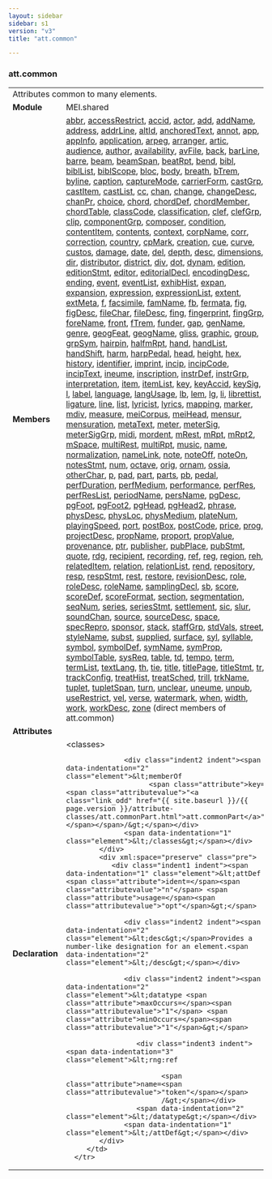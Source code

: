 ```yaml
---
layout: sidebar
sidebar: s1
version: "v3"
title: "att.common"

---
```


<div class="classSpec att">
   <h3 id="att.common">att.common</h3>
   <table class="wovenodd">
      <tr>
         <td colspan="2" class="wovenodd-col2">Attributes common to many elements.</td>
      </tr>
      <tr>
         <td class="wovenodd-col1"><strong>Module</strong></td>
         <td class="wovenodd-col2">MEI.shared</td>
      </tr>
      <tr>
         <td class="wovenodd-col1"><strong>Members</strong></td>
         <td class="wovenodd-col2">
            <div class="parent">
               <div><a class="link_odd_elementSpec" href="{{ site.baseurl }}/{{ page.version }}/elements/abbr.html">abbr</a>, <a class="link_odd_elementSpec" href="{{ site.baseurl }}/{{ page.version }}/elements/accessRestrict.html">accessRestrict</a>, <a class="link_odd_elementSpec" href="{{ site.baseurl }}/{{ page.version }}/elements/accid.html">accid</a>, <a class="link_odd_elementSpec" href="{{ site.baseurl }}/{{ page.version }}/elements/actor.html">actor</a>, <a class="link_odd_elementSpec" href="{{ site.baseurl }}/{{ page.version }}/elements/add.html">add</a>, <a class="link_odd_elementSpec" href="{{ site.baseurl }}/{{ page.version }}/elements/addName.html">addName</a>, <a class="link_odd_elementSpec" href="{{ site.baseurl }}/{{ page.version }}/elements/address.html">address</a>, <a class="link_odd_elementSpec" href="{{ site.baseurl }}/{{ page.version }}/elements/addrLine.html">addrLine</a>, <a class="link_odd_elementSpec" href="{{ site.baseurl }}/{{ page.version }}/elements/altId.html">altId</a>, <a class="link_odd_elementSpec" href="{{ site.baseurl }}/{{ page.version }}/elements/anchoredText.html">anchoredText</a>, <a class="link_odd_elementSpec" href="{{ site.baseurl }}/{{ page.version }}/elements/annot.html">annot</a>, <a class="link_odd_elementSpec" href="{{ site.baseurl }}/{{ page.version }}/elements/app.html">app</a>, <a class="link_odd_elementSpec" href="{{ site.baseurl }}/{{ page.version }}/elements/appInfo.html">appInfo</a>, <a class="link_odd_elementSpec" href="{{ site.baseurl }}/{{ page.version }}/elements/application.html">application</a>, <a class="link_odd_elementSpec" href="{{ site.baseurl }}/{{ page.version }}/elements/arpeg.html">arpeg</a>, <a class="link_odd_elementSpec" href="{{ site.baseurl }}/{{ page.version }}/elements/arranger.html">arranger</a>, <a class="link_odd_elementSpec" href="{{ site.baseurl }}/{{ page.version }}/elements/artic.html">artic</a>, <a class="link_odd_elementSpec" href="{{ site.baseurl }}/{{ page.version }}/elements/audience.html">audience</a>, <a class="link_odd_elementSpec" href="{{ site.baseurl }}/{{ page.version }}/elements/author.html">author</a>, <a class="link_odd_elementSpec" href="{{ site.baseurl }}/{{ page.version }}/elements/availability.html">availability</a>, <a class="link_odd_elementSpec" href="{{ site.baseurl }}/{{ page.version }}/elements/avFile.html">avFile</a>, <a class="link_odd_elementSpec" href="{{ site.baseurl }}/{{ page.version }}/elements/back.html">back</a>, <a class="link_odd_elementSpec" href="{{ site.baseurl }}/{{ page.version }}/elements/barLine.html">barLine</a>, <a class="link_odd_elementSpec" href="{{ site.baseurl }}/{{ page.version }}/elements/barre.html">barre</a>, <a class="link_odd_elementSpec" href="{{ site.baseurl }}/{{ page.version }}/elements/beam.html">beam</a>, <a class="link_odd_elementSpec" href="{{ site.baseurl }}/{{ page.version }}/elements/beamSpan.html">beamSpan</a>, <a class="link_odd_elementSpec" href="{{ site.baseurl }}/{{ page.version }}/elements/beatRpt.html">beatRpt</a>, <a class="link_odd_elementSpec" href="{{ site.baseurl }}/{{ page.version }}/elements/bend.html">bend</a>, <a class="link_odd_elementSpec" href="{{ site.baseurl }}/{{ page.version }}/elements/bibl.html">bibl</a>, <a class="link_odd_elementSpec" href="{{ site.baseurl }}/{{ page.version }}/elements/biblList.html">biblList</a>, <a class="link_odd_elementSpec" href="{{ site.baseurl }}/{{ page.version }}/elements/biblScope.html">biblScope</a>, <a class="link_odd_elementSpec" href="{{ site.baseurl }}/{{ page.version }}/elements/bloc.html">bloc</a>, <a class="link_odd_elementSpec" href="{{ site.baseurl }}/{{ page.version }}/elements/body.html">body</a>, <a class="link_odd_elementSpec" href="{{ site.baseurl }}/{{ page.version }}/elements/breath.html">breath</a>, <a class="link_odd_elementSpec" href="{{ site.baseurl }}/{{ page.version }}/elements/bTrem.html">bTrem</a>, <a class="link_odd_elementSpec" href="{{ site.baseurl }}/{{ page.version }}/elements/byline.html">byline</a>, <a class="link_odd_elementSpec" href="{{ site.baseurl }}/{{ page.version }}/elements/caption.html">caption</a>, <a class="link_odd_elementSpec" href="{{ site.baseurl }}/{{ page.version }}/elements/captureMode.html">captureMode</a>, <a class="link_odd_elementSpec" href="{{ site.baseurl }}/{{ page.version }}/elements/carrierForm.html">carrierForm</a>, <a class="link_odd_elementSpec" href="{{ site.baseurl }}/{{ page.version }}/elements/castGrp.html">castGrp</a>, <a class="link_odd_elementSpec" href="{{ site.baseurl }}/{{ page.version }}/elements/castItem.html">castItem</a>, <a class="link_odd_elementSpec" href="{{ site.baseurl }}/{{ page.version }}/elements/castList.html">castList</a>, <a class="link_odd_elementSpec" href="{{ site.baseurl }}/{{ page.version }}/elements/cc.html">cc</a>, <a class="link_odd_elementSpec" href="{{ site.baseurl }}/{{ page.version }}/elements/chan.html">chan</a>, <a class="link_odd_elementSpec" href="{{ site.baseurl }}/{{ page.version }}/elements/change.html">change</a>, <a class="link_odd_elementSpec" href="{{ site.baseurl }}/{{ page.version }}/elements/changeDesc.html">changeDesc</a>, <a class="link_odd_elementSpec" href="{{ site.baseurl }}/{{ page.version }}/elements/chanPr.html">chanPr</a>, <a class="link_odd_elementSpec" href="{{ site.baseurl }}/{{ page.version }}/elements/choice.html">choice</a>, <a class="link_odd_elementSpec" href="{{ site.baseurl }}/{{ page.version }}/elements/chord.html">chord</a>, <a class="link_odd_elementSpec" href="{{ site.baseurl }}/{{ page.version }}/elements/chordDef.html">chordDef</a>, <a class="link_odd_elementSpec" href="{{ site.baseurl }}/{{ page.version }}/elements/chordMember.html">chordMember</a>, <a class="link_odd_elementSpec" href="{{ site.baseurl }}/{{ page.version }}/elements/chordTable.html">chordTable</a>, <a class="link_odd_elementSpec" href="{{ site.baseurl }}/{{ page.version }}/elements/classCode.html">classCode</a>, <a class="link_odd_elementSpec" href="{{ site.baseurl }}/{{ page.version }}/elements/classification.html">classification</a>, <a class="link_odd_elementSpec" href="{{ site.baseurl }}/{{ page.version }}/elements/clef.html">clef</a>, <a class="link_odd_elementSpec" href="{{ site.baseurl }}/{{ page.version }}/elements/clefGrp.html">clefGrp</a>, <a class="link_odd_elementSpec" href="{{ site.baseurl }}/{{ page.version }}/elements/clip.html">clip</a>, <a class="link_odd_elementSpec" href="{{ site.baseurl }}/{{ page.version }}/elements/componentGrp.html">componentGrp</a>, <a class="link_odd_elementSpec" href="{{ site.baseurl }}/{{ page.version }}/elements/composer.html">composer</a>, <a class="link_odd_elementSpec" href="{{ site.baseurl }}/{{ page.version }}/elements/condition.html">condition</a>, <a class="link_odd_elementSpec" href="{{ site.baseurl }}/{{ page.version }}/elements/contentItem.html">contentItem</a>, <a class="link_odd_elementSpec" href="{{ site.baseurl }}/{{ page.version }}/elements/contents.html">contents</a>, <a class="link_odd_elementSpec" href="{{ site.baseurl }}/{{ page.version }}/elements/context.html">context</a>, <a class="link_odd_elementSpec" href="{{ site.baseurl }}/{{ page.version }}/elements/corpName.html">corpName</a>, <a class="link_odd_elementSpec" href="{{ site.baseurl }}/{{ page.version }}/elements/corr.html">corr</a>, <a class="link_odd_elementSpec" href="{{ site.baseurl }}/{{ page.version }}/elements/correction.html">correction</a>, <a class="link_odd_elementSpec" href="{{ site.baseurl }}/{{ page.version }}/elements/country.html">country</a>, <a class="link_odd_elementSpec" href="{{ site.baseurl }}/{{ page.version }}/elements/cpMark.html">cpMark</a>, <a class="link_odd_elementSpec" href="{{ site.baseurl }}/{{ page.version }}/elements/creation.html">creation</a>, <a class="link_odd_elementSpec" href="{{ site.baseurl }}/{{ page.version }}/elements/cue.html">cue</a>, <a class="link_odd_elementSpec" href="{{ site.baseurl }}/{{ page.version }}/elements/curve.html">curve</a>, <a class="link_odd_elementSpec" href="{{ site.baseurl }}/{{ page.version }}/elements/custos.html">custos</a>, <a class="link_odd_elementSpec" href="{{ site.baseurl }}/{{ page.version }}/elements/damage.html">damage</a>, <a class="link_odd_elementSpec" href="{{ site.baseurl }}/{{ page.version }}/elements/date.html">date</a>, <a class="link_odd_elementSpec" href="{{ site.baseurl }}/{{ page.version }}/elements/del.html">del</a>, <a class="link_odd_elementSpec" href="{{ site.baseurl }}/{{ page.version }}/elements/depth.html">depth</a>, <a class="link_odd_elementSpec" href="{{ site.baseurl }}/{{ page.version }}/elements/desc.html">desc</a>, <a class="link_odd_elementSpec" href="{{ site.baseurl }}/{{ page.version }}/elements/dimensions.html">dimensions</a>, <a class="link_odd_elementSpec" href="{{ site.baseurl }}/{{ page.version }}/elements/dir.html">dir</a>, <a class="link_odd_elementSpec" href="{{ site.baseurl }}/{{ page.version }}/elements/distributor.html">distributor</a>, <a class="link_odd_elementSpec" href="{{ site.baseurl }}/{{ page.version }}/elements/district.html">district</a>, <a class="link_odd_elementSpec" href="{{ site.baseurl }}/{{ page.version }}/elements/div.html">div</a>, <a class="link_odd_elementSpec" href="{{ site.baseurl }}/{{ page.version }}/elements/dot.html">dot</a>, <a class="link_odd_elementSpec" href="{{ site.baseurl }}/{{ page.version }}/elements/dynam.html">dynam</a>, <a class="link_odd_elementSpec" href="{{ site.baseurl }}/{{ page.version }}/elements/edition.html">edition</a>, <a class="link_odd_elementSpec" href="{{ site.baseurl }}/{{ page.version }}/elements/editionStmt.html">editionStmt</a>, <a class="link_odd_elementSpec" href="{{ site.baseurl }}/{{ page.version }}/elements/editor.html">editor</a>, <a class="link_odd_elementSpec" href="{{ site.baseurl }}/{{ page.version }}/elements/editorialDecl.html">editorialDecl</a>, <a class="link_odd_elementSpec" href="{{ site.baseurl }}/{{ page.version }}/elements/encodingDesc.html">encodingDesc</a>, <a class="link_odd_elementSpec" href="{{ site.baseurl }}/{{ page.version }}/elements/ending.html">ending</a>, <a class="link_odd_elementSpec" href="{{ site.baseurl }}/{{ page.version }}/elements/event.html">event</a>, <a class="link_odd_elementSpec" href="{{ site.baseurl }}/{{ page.version }}/elements/eventList.html">eventList</a>, <a class="link_odd_elementSpec" href="{{ site.baseurl }}/{{ page.version }}/elements/exhibHist.html">exhibHist</a>, <a class="link_odd_elementSpec" href="{{ site.baseurl }}/{{ page.version }}/elements/expan.html">expan</a>, <a class="link_odd_elementSpec" href="{{ site.baseurl }}/{{ page.version }}/elements/expansion.html">expansion</a>, <a class="link_odd_elementSpec" href="{{ site.baseurl }}/{{ page.version }}/elements/expression.html">expression</a>, <a class="link_odd_elementSpec" href="{{ site.baseurl }}/{{ page.version }}/elements/expressionList.html">expressionList</a>, <a class="link_odd_elementSpec" href="{{ site.baseurl }}/{{ page.version }}/elements/extent.html">extent</a>, <a class="link_odd_elementSpec" href="{{ site.baseurl }}/{{ page.version }}/elements/extMeta.html">extMeta</a>, <a class="link_odd_elementSpec" href="{{ site.baseurl }}/{{ page.version }}/elements/f.html">f</a>, <a class="link_odd_elementSpec" href="{{ site.baseurl }}/{{ page.version }}/elements/facsimile.html">facsimile</a>, <a class="link_odd_elementSpec" href="{{ site.baseurl }}/{{ page.version }}/elements/famName.html">famName</a>, <a class="link_odd_elementSpec" href="{{ site.baseurl }}/{{ page.version }}/elements/fb.html">fb</a>, <a class="link_odd_elementSpec" href="{{ site.baseurl }}/{{ page.version }}/elements/fermata.html">fermata</a>, <a class="link_odd_elementSpec" href="{{ site.baseurl }}/{{ page.version }}/elements/fig.html">fig</a>, <a class="link_odd_elementSpec" href="{{ site.baseurl }}/{{ page.version }}/elements/figDesc.html">figDesc</a>, <a class="link_odd_elementSpec" href="{{ site.baseurl }}/{{ page.version }}/elements/fileChar.html">fileChar</a>, <a class="link_odd_elementSpec" href="{{ site.baseurl }}/{{ page.version }}/elements/fileDesc.html">fileDesc</a>, <a class="link_odd_elementSpec" href="{{ site.baseurl }}/{{ page.version }}/elements/fing.html">fing</a>, <a class="link_odd_elementSpec" href="{{ site.baseurl }}/{{ page.version }}/elements/fingerprint.html">fingerprint</a>, <a class="link_odd_elementSpec" href="{{ site.baseurl }}/{{ page.version }}/elements/fingGrp.html">fingGrp</a>, <a class="link_odd_elementSpec" href="{{ site.baseurl }}/{{ page.version }}/elements/foreName.html">foreName</a>, <a class="link_odd_elementSpec" href="{{ site.baseurl }}/{{ page.version }}/elements/front.html">front</a>, <a class="link_odd_elementSpec" href="{{ site.baseurl }}/{{ page.version }}/elements/fTrem.html">fTrem</a>, <a class="link_odd_elementSpec" href="{{ site.baseurl }}/{{ page.version }}/elements/funder.html">funder</a>, <a class="link_odd_elementSpec" href="{{ site.baseurl }}/{{ page.version }}/elements/gap.html">gap</a>, <a class="link_odd_elementSpec" href="{{ site.baseurl }}/{{ page.version }}/elements/genName.html">genName</a>, <a class="link_odd_elementSpec" href="{{ site.baseurl }}/{{ page.version }}/elements/genre.html">genre</a>, <a class="link_odd_elementSpec" href="{{ site.baseurl }}/{{ page.version }}/elements/geogFeat.html">geogFeat</a>, <a class="link_odd_elementSpec" href="{{ site.baseurl }}/{{ page.version }}/elements/geogName.html">geogName</a>, <a class="link_odd_elementSpec" href="{{ site.baseurl }}/{{ page.version }}/elements/gliss.html">gliss</a>, <a class="link_odd_elementSpec" href="{{ site.baseurl }}/{{ page.version }}/elements/graphic.html">graphic</a>, <a class="link_odd_elementSpec" href="{{ site.baseurl }}/{{ page.version }}/elements/group.html">group</a>, <a class="link_odd_elementSpec" href="{{ site.baseurl }}/{{ page.version }}/elements/grpSym.html">grpSym</a>, <a class="link_odd_elementSpec" href="{{ site.baseurl }}/{{ page.version }}/elements/hairpin.html">hairpin</a>, <a class="link_odd_elementSpec" href="{{ site.baseurl }}/{{ page.version }}/elements/halfmRpt.html">halfmRpt</a>, <a class="link_odd_elementSpec" href="{{ site.baseurl }}/{{ page.version }}/elements/hand.html">hand</a>, <a class="link_odd_elementSpec" href="{{ site.baseurl }}/{{ page.version }}/elements/handList.html">handList</a>, <a class="link_odd_elementSpec" href="{{ site.baseurl }}/{{ page.version }}/elements/handShift.html">handShift</a>, <a class="link_odd_elementSpec" href="{{ site.baseurl }}/{{ page.version }}/elements/harm.html">harm</a>, <a class="link_odd_elementSpec" href="{{ site.baseurl }}/{{ page.version }}/elements/harpPedal.html">harpPedal</a>, <a class="link_odd_elementSpec" href="{{ site.baseurl }}/{{ page.version }}/elements/head.html">head</a>, <a class="link_odd_elementSpec" href="{{ site.baseurl }}/{{ page.version }}/elements/height.html">height</a>, <a class="link_odd_elementSpec" href="{{ site.baseurl }}/{{ page.version }}/elements/hex.html">hex</a>, <a class="link_odd_elementSpec" href="{{ site.baseurl }}/{{ page.version }}/elements/history.html">history</a>, <a class="link_odd_elementSpec" href="{{ site.baseurl }}/{{ page.version }}/elements/identifier.html">identifier</a>, <a class="link_odd_elementSpec" href="{{ site.baseurl }}/{{ page.version }}/elements/imprint.html">imprint</a>, <a class="link_odd_elementSpec" href="{{ site.baseurl }}/{{ page.version }}/elements/incip.html">incip</a>, <a class="link_odd_elementSpec" href="{{ site.baseurl }}/{{ page.version }}/elements/incipCode.html">incipCode</a>, <a class="link_odd_elementSpec" href="{{ site.baseurl }}/{{ page.version }}/elements/incipText.html">incipText</a>, <a class="link_odd_elementSpec" href="{{ site.baseurl }}/{{ page.version }}/elements/ineume.html">ineume</a>, <a class="link_odd_elementSpec" href="{{ site.baseurl }}/{{ page.version }}/elements/inscription.html">inscription</a>, <a class="link_odd_elementSpec" href="{{ site.baseurl }}/{{ page.version }}/elements/instrDef.html">instrDef</a>, <a class="link_odd_elementSpec" href="{{ site.baseurl }}/{{ page.version }}/elements/instrGrp.html">instrGrp</a>, <a class="link_odd_elementSpec" href="{{ site.baseurl }}/{{ page.version }}/elements/interpretation.html">interpretation</a>, <a class="link_odd_elementSpec" href="{{ site.baseurl }}/{{ page.version }}/elements/item.html">item</a>, <a class="link_odd_elementSpec" href="{{ site.baseurl }}/{{ page.version }}/elements/itemList.html">itemList</a>, <a class="link_odd_elementSpec" href="{{ site.baseurl }}/{{ page.version }}/elements/key.html">key</a>, <a class="link_odd_elementSpec" href="{{ site.baseurl }}/{{ page.version }}/elements/keyAccid.html">keyAccid</a>, <a class="link_odd_elementSpec" href="{{ site.baseurl }}/{{ page.version }}/elements/keySig.html">keySig</a>, <a class="link_odd_elementSpec" href="{{ site.baseurl }}/{{ page.version }}/elements/l.html">l</a>, <a class="link_odd_elementSpec" href="{{ site.baseurl }}/{{ page.version }}/elements/label.html">label</a>, <a class="link_odd_elementSpec" href="{{ site.baseurl }}/{{ page.version }}/elements/language.html">language</a>, <a class="link_odd_elementSpec" href="{{ site.baseurl }}/{{ page.version }}/elements/langUsage.html">langUsage</a>, <a class="link_odd_elementSpec" href="{{ site.baseurl }}/{{ page.version }}/elements/lb.html">lb</a>, <a class="link_odd_elementSpec" href="{{ site.baseurl }}/{{ page.version }}/elements/lem.html">lem</a>, <a class="link_odd_elementSpec" href="{{ site.baseurl }}/{{ page.version }}/elements/lg.html">lg</a>, <a class="link_odd_elementSpec" href="{{ site.baseurl }}/{{ page.version }}/elements/li.html">li</a>, <a class="link_odd_elementSpec" href="{{ site.baseurl }}/{{ page.version }}/elements/librettist.html">librettist</a>, <a class="link_odd_elementSpec" href="{{ site.baseurl }}/{{ page.version }}/elements/ligature.html">ligature</a>, <a class="link_odd_elementSpec" href="{{ site.baseurl }}/{{ page.version }}/elements/line.html">line</a>, <a class="link_odd_elementSpec" href="{{ site.baseurl }}/{{ page.version }}/elements/list.html">list</a>, <a class="link_odd_elementSpec" href="{{ site.baseurl }}/{{ page.version }}/elements/lyricist.html">lyricist</a>, <a class="link_odd_elementSpec" href="{{ site.baseurl }}/{{ page.version }}/elements/lyrics.html">lyrics</a>, <a class="link_odd_elementSpec" href="{{ site.baseurl }}/{{ page.version }}/elements/mapping.html">mapping</a>, <a class="link_odd_elementSpec" href="{{ site.baseurl }}/{{ page.version }}/elements/marker.html">marker</a>, <a class="link_odd_elementSpec" href="{{ site.baseurl }}/{{ page.version }}/elements/mdiv.html">mdiv</a>, <a class="link_odd_elementSpec" href="{{ site.baseurl }}/{{ page.version }}/elements/measure.html">measure</a>, <a class="link_odd_elementSpec" href="{{ site.baseurl }}/{{ page.version }}/elements/meiCorpus.html">meiCorpus</a>, <a class="link_odd_elementSpec" href="{{ site.baseurl }}/{{ page.version }}/elements/meiHead.html">meiHead</a>, <a class="link_odd_elementSpec" href="{{ site.baseurl }}/{{ page.version }}/elements/mensur.html">mensur</a>, <a class="link_odd_elementSpec" href="{{ site.baseurl }}/{{ page.version }}/elements/mensuration.html">mensuration</a>, <a class="link_odd_elementSpec" href="{{ site.baseurl }}/{{ page.version }}/elements/metaText.html">metaText</a>, <a class="link_odd_elementSpec" href="{{ site.baseurl }}/{{ page.version }}/elements/meter.html">meter</a>, <a class="link_odd_elementSpec" href="{{ site.baseurl }}/{{ page.version }}/elements/meterSig.html">meterSig</a>, <a class="link_odd_elementSpec" href="{{ site.baseurl }}/{{ page.version }}/elements/meterSigGrp.html">meterSigGrp</a>, <a class="link_odd_elementSpec" href="{{ site.baseurl }}/{{ page.version }}/elements/midi.html">midi</a>, <a class="link_odd_elementSpec" href="{{ site.baseurl }}/{{ page.version }}/elements/mordent.html">mordent</a>, <a class="link_odd_elementSpec" href="{{ site.baseurl }}/{{ page.version }}/elements/mRest.html">mRest</a>, <a class="link_odd_elementSpec" href="{{ site.baseurl }}/{{ page.version }}/elements/mRpt.html">mRpt</a>, <a class="link_odd_elementSpec" href="{{ site.baseurl }}/{{ page.version }}/elements/mRpt2.html">mRpt2</a>, <a class="link_odd_elementSpec" href="{{ site.baseurl }}/{{ page.version }}/elements/mSpace.html">mSpace</a>, <a class="link_odd_elementSpec" href="{{ site.baseurl }}/{{ page.version }}/elements/multiRest.html">multiRest</a>, <a class="link_odd_elementSpec" href="{{ site.baseurl }}/{{ page.version }}/elements/multiRpt.html">multiRpt</a>, <a class="link_odd_elementSpec" href="{{ site.baseurl }}/{{ page.version }}/elements/music.html">music</a>, <a class="link_odd_elementSpec" href="{{ site.baseurl }}/{{ page.version }}/elements/name.html">name</a>, <a class="link_odd_elementSpec" href="{{ site.baseurl }}/{{ page.version }}/elements/normalization.html">normalization</a>, <a class="link_odd_elementSpec" href="{{ site.baseurl }}/{{ page.version }}/elements/nameLink.html">nameLink</a>, <a class="link_odd_elementSpec" href="{{ site.baseurl }}/{{ page.version }}/elements/note.html">note</a>, <a class="link_odd_elementSpec" href="{{ site.baseurl }}/{{ page.version }}/elements/noteOff.html">noteOff</a>, <a class="link_odd_elementSpec" href="{{ site.baseurl }}/{{ page.version }}/elements/noteOn.html">noteOn</a>, <a class="link_odd_elementSpec" href="{{ site.baseurl }}/{{ page.version }}/elements/notesStmt.html">notesStmt</a>, <a class="link_odd_elementSpec" href="{{ site.baseurl }}/{{ page.version }}/elements/num.html">num</a>, <a class="link_odd_elementSpec" href="{{ site.baseurl }}/{{ page.version }}/elements/octave.html">octave</a>, <a class="link_odd_elementSpec" href="{{ site.baseurl }}/{{ page.version }}/elements/orig.html">orig</a>, <a class="link_odd_elementSpec" href="{{ site.baseurl }}/{{ page.version }}/elements/ornam.html">ornam</a>, <a class="link_odd_elementSpec" href="{{ site.baseurl }}/{{ page.version }}/elements/ossia.html">ossia</a>, <a class="link_odd_elementSpec" href="{{ site.baseurl }}/{{ page.version }}/elements/otherChar.html">otherChar</a>, <a class="link_odd_elementSpec" href="{{ site.baseurl }}/{{ page.version }}/elements/p.html">p</a>, <a class="link_odd_elementSpec" href="{{ site.baseurl }}/{{ page.version }}/elements/pad.html">pad</a>, <a class="link_odd_elementSpec" href="{{ site.baseurl }}/{{ page.version }}/elements/part.html">part</a>, <a class="link_odd_elementSpec" href="{{ site.baseurl }}/{{ page.version }}/elements/parts.html">parts</a>, <a class="link_odd_elementSpec" href="{{ site.baseurl }}/{{ page.version }}/elements/pb.html">pb</a>, <a class="link_odd_elementSpec" href="{{ site.baseurl }}/{{ page.version }}/elements/pedal.html">pedal</a>, <a class="link_odd_elementSpec" href="{{ site.baseurl }}/{{ page.version }}/elements/perfDuration.html">perfDuration</a>, <a class="link_odd_elementSpec" href="{{ site.baseurl }}/{{ page.version }}/elements/perfMedium.html">perfMedium</a>, <a class="link_odd_elementSpec" href="{{ site.baseurl }}/{{ page.version }}/elements/performance.html">performance</a>, <a class="link_odd_elementSpec" href="{{ site.baseurl }}/{{ page.version }}/elements/perfRes.html">perfRes</a>, <a class="link_odd_elementSpec" href="{{ site.baseurl }}/{{ page.version }}/elements/perfResList.html">perfResList</a>, <a class="link_odd_elementSpec" href="{{ site.baseurl }}/{{ page.version }}/elements/periodName.html">periodName</a>, <a class="link_odd_elementSpec" href="{{ site.baseurl }}/{{ page.version }}/elements/persName.html">persName</a>, <a class="link_odd_elementSpec" href="{{ site.baseurl }}/{{ page.version }}/elements/pgDesc.html">pgDesc</a>, <a class="link_odd_elementSpec" href="{{ site.baseurl }}/{{ page.version }}/elements/pgFoot.html">pgFoot</a>, <a class="link_odd_elementSpec" href="{{ site.baseurl }}/{{ page.version }}/elements/pgFoot2.html">pgFoot2</a>, <a class="link_odd_elementSpec" href="{{ site.baseurl }}/{{ page.version }}/elements/pgHead.html">pgHead</a>, <a class="link_odd_elementSpec" href="{{ site.baseurl }}/{{ page.version }}/elements/pgHead2.html">pgHead2</a>, <a class="link_odd_elementSpec" href="{{ site.baseurl }}/{{ page.version }}/elements/phrase.html">phrase</a>, <a class="link_odd_elementSpec" href="{{ site.baseurl }}/{{ page.version }}/elements/physDesc.html">physDesc</a>, <a class="link_odd_elementSpec" href="{{ site.baseurl }}/{{ page.version }}/elements/physLoc.html">physLoc</a>, <a class="link_odd_elementSpec" href="{{ site.baseurl }}/{{ page.version }}/elements/physMedium.html">physMedium</a>, <a class="link_odd_elementSpec" href="{{ site.baseurl }}/{{ page.version }}/elements/plateNum.html">plateNum</a>, <a class="link_odd_elementSpec" href="{{ site.baseurl }}/{{ page.version }}/elements/playingSpeed.html">playingSpeed</a>, <a class="link_odd_elementSpec" href="{{ site.baseurl }}/{{ page.version }}/elements/port.html">port</a>, <a class="link_odd_elementSpec" href="{{ site.baseurl }}/{{ page.version }}/elements/postBox.html">postBox</a>, <a class="link_odd_elementSpec" href="{{ site.baseurl }}/{{ page.version }}/elements/postCode.html">postCode</a>, <a class="link_odd_elementSpec" href="{{ site.baseurl }}/{{ page.version }}/elements/price.html">price</a>, <a class="link_odd_elementSpec" href="{{ site.baseurl }}/{{ page.version }}/elements/prog.html">prog</a>, <a class="link_odd_elementSpec" href="{{ site.baseurl }}/{{ page.version }}/elements/projectDesc.html">projectDesc</a>, <a class="link_odd_elementSpec" href="{{ site.baseurl }}/{{ page.version }}/elements/propName.html">propName</a>, <a class="link_odd_elementSpec" href="{{ site.baseurl }}/{{ page.version }}/elements/proport.html">proport</a>, <a class="link_odd_elementSpec" href="{{ site.baseurl }}/{{ page.version }}/elements/propValue.html">propValue</a>, <a class="link_odd_elementSpec" href="{{ site.baseurl }}/{{ page.version }}/elements/provenance.html">provenance</a>, <a class="link_odd_elementSpec" href="{{ site.baseurl }}/{{ page.version }}/elements/ptr.html">ptr</a>, <a class="link_odd_elementSpec" href="{{ site.baseurl }}/{{ page.version }}/elements/publisher.html">publisher</a>, <a class="link_odd_elementSpec" href="{{ site.baseurl }}/{{ page.version }}/elements/pubPlace.html">pubPlace</a>, <a class="link_odd_elementSpec" href="{{ site.baseurl }}/{{ page.version }}/elements/pubStmt.html">pubStmt</a>, <a class="link_odd_elementSpec" href="{{ site.baseurl }}/{{ page.version }}/elements/quote.html">quote</a>, <a class="link_odd_elementSpec" href="{{ site.baseurl }}/{{ page.version }}/elements/rdg.html">rdg</a>, <a class="link_odd_elementSpec" href="{{ site.baseurl }}/{{ page.version }}/elements/recipient.html">recipient</a>, <a class="link_odd_elementSpec" href="{{ site.baseurl }}/{{ page.version }}/elements/recording.html">recording</a>, <a class="link_odd_elementSpec" href="{{ site.baseurl }}/{{ page.version }}/elements/ref.html">ref</a>, <a class="link_odd_elementSpec" href="{{ site.baseurl }}/{{ page.version }}/elements/reg.html">reg</a>, <a class="link_odd_elementSpec" href="{{ site.baseurl }}/{{ page.version }}/elements/region.html">region</a>, <a class="link_odd_elementSpec" href="{{ site.baseurl }}/{{ page.version }}/elements/reh.html">reh</a>, <a class="link_odd_elementSpec" href="{{ site.baseurl }}/{{ page.version }}/elements/relatedItem.html">relatedItem</a>, <a class="link_odd_elementSpec" href="{{ site.baseurl }}/{{ page.version }}/elements/relation.html">relation</a>, <a class="link_odd_elementSpec" href="{{ site.baseurl }}/{{ page.version }}/elements/relationList.html">relationList</a>, <a class="link_odd_elementSpec" href="{{ site.baseurl }}/{{ page.version }}/elements/rend.html">rend</a>, <a class="link_odd_elementSpec" href="{{ site.baseurl }}/{{ page.version }}/elements/repository.html">repository</a>, <a class="link_odd_elementSpec" href="{{ site.baseurl }}/{{ page.version }}/elements/resp.html">resp</a>, <a class="link_odd_elementSpec" href="{{ site.baseurl }}/{{ page.version }}/elements/respStmt.html">respStmt</a>, <a class="link_odd_elementSpec" href="{{ site.baseurl }}/{{ page.version }}/elements/rest.html">rest</a>, <a class="link_odd_elementSpec" href="{{ site.baseurl }}/{{ page.version }}/elements/restore.html">restore</a>, <a class="link_odd_elementSpec" href="{{ site.baseurl }}/{{ page.version }}/elements/revisionDesc.html">revisionDesc</a>, <a class="link_odd_elementSpec" href="{{ site.baseurl }}/{{ page.version }}/elements/role.html">role</a>, <a class="link_odd_elementSpec" href="{{ site.baseurl }}/{{ page.version }}/elements/roleDesc.html">roleDesc</a>, <a class="link_odd_elementSpec" href="{{ site.baseurl }}/{{ page.version }}/elements/roleName.html">roleName</a>, <a class="link_odd_elementSpec" href="{{ site.baseurl }}/{{ page.version }}/elements/samplingDecl.html">samplingDecl</a>, <a class="link_odd_elementSpec" href="{{ site.baseurl }}/{{ page.version }}/elements/sb.html">sb</a>, <a class="link_odd_elementSpec" href="{{ site.baseurl }}/{{ page.version }}/elements/score.html">score</a>, <a class="link_odd_elementSpec" href="{{ site.baseurl }}/{{ page.version }}/elements/scoreDef.html">scoreDef</a>, <a class="link_odd_elementSpec" href="{{ site.baseurl }}/{{ page.version }}/elements/scoreFormat.html">scoreFormat</a>, <a class="link_odd_elementSpec" href="{{ site.baseurl }}/{{ page.version }}/elements/section.html">section</a>, <a class="link_odd_elementSpec" href="{{ site.baseurl }}/{{ page.version }}/elements/segmentation.html">segmentation</a>, <a class="link_odd_elementSpec" href="{{ site.baseurl }}/{{ page.version }}/elements/seqNum.html">seqNum</a>, <a class="link_odd_elementSpec" href="{{ site.baseurl }}/{{ page.version }}/elements/series.html">series</a>, <a class="link_odd_elementSpec" href="{{ site.baseurl }}/{{ page.version }}/elements/seriesStmt.html">seriesStmt</a>, <a class="link_odd_elementSpec" href="{{ site.baseurl }}/{{ page.version }}/elements/settlement.html">settlement</a>, <a class="link_odd_elementSpec" href="{{ site.baseurl }}/{{ page.version }}/elements/sic.html">sic</a>, <a class="link_odd_elementSpec" href="{{ site.baseurl }}/{{ page.version }}/elements/slur.html">slur</a>, <a class="link_odd_elementSpec" href="{{ site.baseurl }}/{{ page.version }}/elements/soundChan.html">soundChan</a>, <a class="link_odd_elementSpec" href="{{ site.baseurl }}/{{ page.version }}/elements/source.html">source</a>, <a class="link_odd_elementSpec" href="{{ site.baseurl }}/{{ page.version }}/elements/sourceDesc.html">sourceDesc</a>, <a class="link_odd_elementSpec" href="{{ site.baseurl }}/{{ page.version }}/elements/space.html">space</a>, <a class="link_odd_elementSpec" href="{{ site.baseurl }}/{{ page.version }}/elements/specRepro.html">specRepro</a>, <a class="link_odd_elementSpec" href="{{ site.baseurl }}/{{ page.version }}/elements/sponsor.html">sponsor</a>, <a class="link_odd_elementSpec" href="{{ site.baseurl }}/{{ page.version }}/elements/stack.html">stack</a>, <a class="link_odd_elementSpec" href="{{ site.baseurl }}/{{ page.version }}/elements/staffGrp.html">staffGrp</a>, <a class="link_odd_elementSpec" href="{{ site.baseurl }}/{{ page.version }}/elements/stdVals.html">stdVals</a>, <a class="link_odd_elementSpec" href="{{ site.baseurl }}/{{ page.version }}/elements/street.html">street</a>, <a class="link_odd_elementSpec" href="{{ site.baseurl }}/{{ page.version }}/elements/styleName.html">styleName</a>, <a class="link_odd_elementSpec" href="{{ site.baseurl }}/{{ page.version }}/elements/subst.html">subst</a>, <a class="link_odd_elementSpec" href="{{ site.baseurl }}/{{ page.version }}/elements/supplied.html">supplied</a>, <a class="link_odd_elementSpec" href="{{ site.baseurl }}/{{ page.version }}/elements/surface.html">surface</a>, <a class="link_odd_elementSpec" href="{{ site.baseurl }}/{{ page.version }}/elements/syl.html">syl</a>, <a class="link_odd_elementSpec" href="{{ site.baseurl }}/{{ page.version }}/elements/syllable.html">syllable</a>, <a class="link_odd_elementSpec" href="{{ site.baseurl }}/{{ page.version }}/elements/symbol.html">symbol</a>, <a class="link_odd_elementSpec" href="{{ site.baseurl }}/{{ page.version }}/elements/symbolDef.html">symbolDef</a>, <a class="link_odd_elementSpec" href="{{ site.baseurl }}/{{ page.version }}/elements/symName.html">symName</a>, <a class="link_odd_elementSpec" href="{{ site.baseurl }}/{{ page.version }}/elements/symProp.html">symProp</a>, <a class="link_odd_elementSpec" href="{{ site.baseurl }}/{{ page.version }}/elements/symbolTable.html">symbolTable</a>, <a class="link_odd_elementSpec" href="{{ site.baseurl }}/{{ page.version }}/elements/sysReq.html">sysReq</a>, <a class="link_odd_elementSpec" href="{{ site.baseurl }}/{{ page.version }}/elements/table.html">table</a>, <a class="link_odd_elementSpec" href="{{ site.baseurl }}/{{ page.version }}/elements/td.html">td</a>, <a class="link_odd_elementSpec" href="{{ site.baseurl }}/{{ page.version }}/elements/tempo.html">tempo</a>, <a class="link_odd_elementSpec" href="{{ site.baseurl }}/{{ page.version }}/elements/term.html">term</a>, <a class="link_odd_elementSpec" href="{{ site.baseurl }}/{{ page.version }}/elements/termList.html">termList</a>, <a class="link_odd_elementSpec" href="{{ site.baseurl }}/{{ page.version }}/elements/textLang.html">textLang</a>, <a class="link_odd_elementSpec" href="{{ site.baseurl }}/{{ page.version }}/elements/th.html">th</a>, <a class="link_odd_elementSpec" href="{{ site.baseurl }}/{{ page.version }}/elements/tie.html">tie</a>, <a class="link_odd_elementSpec" href="{{ site.baseurl }}/{{ page.version }}/elements/title.html">title</a>, <a class="link_odd_elementSpec" href="{{ site.baseurl }}/{{ page.version }}/elements/titlePage.html">titlePage</a>, <a class="link_odd_elementSpec" href="{{ site.baseurl }}/{{ page.version }}/elements/titleStmt.html">titleStmt</a>, <a class="link_odd_elementSpec" href="{{ site.baseurl }}/{{ page.version }}/elements/tr.html">tr</a>, <a class="link_odd_elementSpec" href="{{ site.baseurl }}/{{ page.version }}/elements/trackConfig.html">trackConfig</a>, <a class="link_odd_elementSpec" href="{{ site.baseurl }}/{{ page.version }}/elements/treatHist.html">treatHist</a>, <a class="link_odd_elementSpec" href="{{ site.baseurl }}/{{ page.version }}/elements/treatSched.html">treatSched</a>, <a class="link_odd_elementSpec" href="{{ site.baseurl }}/{{ page.version }}/elements/trill.html">trill</a>, <a class="link_odd_elementSpec" href="{{ site.baseurl }}/{{ page.version }}/elements/trkName.html">trkName</a>, <a class="link_odd_elementSpec" href="{{ site.baseurl }}/{{ page.version }}/elements/tuplet.html">tuplet</a>, <a class="link_odd_elementSpec" href="{{ site.baseurl }}/{{ page.version }}/elements/tupletSpan.html">tupletSpan</a>, <a class="link_odd_elementSpec" href="{{ site.baseurl }}/{{ page.version }}/elements/turn.html">turn</a>, <a class="link_odd_elementSpec" href="{{ site.baseurl }}/{{ page.version }}/elements/unclear.html">unclear</a>, <a class="link_odd_elementSpec" href="{{ site.baseurl }}/{{ page.version }}/elements/uneume.html">uneume</a>, <a class="link_odd_elementSpec" href="{{ site.baseurl }}/{{ page.version }}/elements/unpub.html">unpub</a>, <a class="link_odd_elementSpec" href="{{ site.baseurl }}/{{ page.version }}/elements/useRestrict.html">useRestrict</a>, <a class="link_odd_elementSpec" href="{{ site.baseurl }}/{{ page.version }}/elements/vel.html">vel</a>, <a class="link_odd_elementSpec" href="{{ site.baseurl }}/{{ page.version }}/elements/verse.html">verse</a>, <a class="link_odd_elementSpec" href="{{ site.baseurl }}/{{ page.version }}/elements/watermark.html">watermark</a>, <a class="link_odd_elementSpec" href="{{ site.baseurl }}/{{ page.version }}/elements/when.html">when</a>, <a class="link_odd_elementSpec" href="{{ site.baseurl }}/{{ page.version }}/elements/width.html">width</a>, <a class="link_odd_elementSpec" href="{{ site.baseurl }}/{{ page.version }}/elements/work.html">work</a>, <a class="link_odd_elementSpec" href="{{ site.baseurl }}/{{ page.version }}/elements/workDesc.html">workDesc</a>, <a class="link_odd_elementSpec" href="{{ site.baseurl }}/{{ page.version }}/elements/zone.html">zone</a> (direct members of att.common)
               </div>
            </div>
         </td>
      </tr>
      <tr>
         <td class="wovenodd-col1"><strong>Attributes</strong></td>
         <td class="wovenodd-col2"></td>
      </tr>
      <tr>
         <td class="wovenodd-col1"><strong>Declaration</strong></td>
         <td class="wovenodd-col2">
            <div xml:space="preserve" class="pre">
               <div class="indent1 indent"><span data-indentation="1" class="element">&lt;classes&gt;</span>
                  
                  <div class="indent2 indent"><span data-indentation="2" class="element">&lt;memberOf
                        <span class="attribute">key=<span class="attributevalue">"<a class="link_odd" href="{{ site.baseurl }}/{{ page.version }}/attribute-classes/att.commonPart.html">att.commonPart</a>"</span></span>/&gt;</span></div>
                  <span data-indentation="1" class="element">&lt;/classes&gt;</span></div>
            </div>
            <div xml:space="preserve" class="pre">
               <div class="indent1 indent"><span data-indentation="1" class="element">&lt;attDef <span class="attribute">ident=</span><span class="attributevalue">"n"</span> <span class="attribute">usage=</span><span class="attributevalue">"opt"</span>&gt;</span>
                  
                  <div class="indent2 indent"><span data-indentation="2" class="element">&lt;desc&gt;</span>Provides a number-like designation for an element.<span data-indentation="2" class="element">&lt;/desc&gt;</span></div>
                  
                  <div class="indent2 indent"><span data-indentation="2" class="element">&lt;datatype <span class="attribute">maxOccurs=</span><span class="attributevalue">"1"</span> <span class="attribute">minOccurs=</span><span class="attributevalue">"1"</span>&gt;</span>
                     
                     <div class="indent3 indent"><span data-indentation="3" class="element">&lt;rng:ref
                           
                           <span class="attribute">name=<span class="attributevalue">"token"</span></span>
                           /&gt;</span></div>
                     <span data-indentation="2" class="element">&lt;/datatype&gt;</span></div>
                  <span data-indentation="1" class="element">&lt;/attDef&gt;</span></div>
            </div>
         </td>
      </tr>
   </table>
</div>